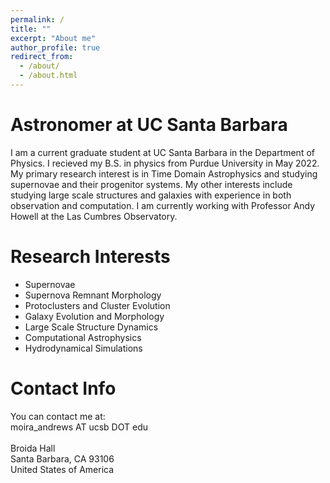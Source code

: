 ```yaml
---
permalink: /
title: ""
excerpt: "About me"
author_profile: true
redirect_from: 
  - /about/
  - /about.html
---
```


Astronomer at UC Santa Barbara
======

I am a current graduate student at UC Santa Barbara in the Department of Physics. I recieved my B.S. in physics from Purdue University in May 2022. My primary research interest is in Time Domain Astrophysics and studying supernovae and their progenitor systems. My other interests include studying large scale structures and galaxies with experience in both observation and computation. I am currently working with Professor Andy Howell at the Las Cumbres Observatory.

Research Interests
======

  * Supernovae
  * Supernova Remnant Morphology
  * Protoclusters and Cluster Evolution
  * Galaxy Evolution and Morphology
  * Large Scale Structure Dynamics
  * Computational Astrophysics
  * Hydrodynamical Simulations

Contact Info
======

You can contact me at:
<br>
moira_andrews AT ucsb DOT edu
<br> <br>
Broida Hall
<br>
Santa Barbara, CA 93106
<br>
United States of America
